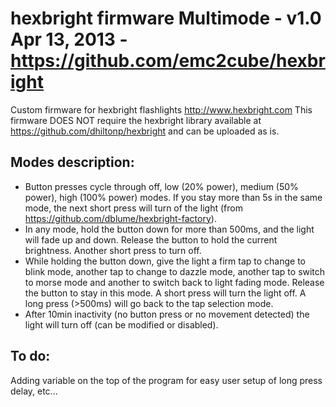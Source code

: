 hexbright firmware Multimode - v1.0  Apr 13, 2013 - https://github.com/emc2cube/hexbright
=========

Custom firmware for hexbright flashlights http://www.hexbright.com
This firmware DOES NOT require the hexbright library available at https://github.com/dhiltonp/hexbright and can be uploaded as is.

Modes description:
------------------
- Button presses cycle through off, low (20% power), medium (50% power), high (100% power) modes. If you stay more than 5s in the same mode, the next short press will turn of the light (from https://github.com/dblume/hexbright-factory).
- In any mode, hold the button down for more than 500ms, and the light will fade up and down. Release the button to hold the current brightness. Another short press to turn off.
- While holding the button down, give the light a firm tap to change to blink mode, another tap to change to dazzle mode, another tap to switch to morse mode and another to switch back to light fading mode. Release the button to stay in this mode. A short press will turn the light off. A long press (>500ms) will go back to the tap selection mode.
- After 10min inactivity (no button press or no movement detected) the light will turn off (can be modified or disabled).

To do:
------
Adding variable on the top of the program for easy user setup of long press delay, etc...
